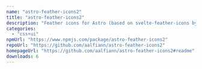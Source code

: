 ```yaml
---
name: "astro-feather-icons2"
title: "astro-feather-icons2"
description: "Feather icons for Astro (based on svelte-feather-icons by dylanblokhuis)"
categories:
  - "css+ui"
npmUrl: "https://www.npmjs.com/package/astro-feather-icons2"
repoUrl: "https://github.com/aalfiann/astro-feather-icons2"
homepageUrl: "https://github.com/aalfiann/astro-feather-icons2#readme"
downloads: 6
---
```

